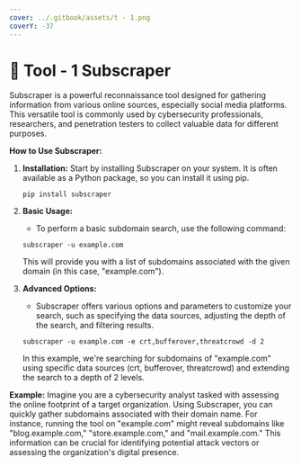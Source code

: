 ```yaml
---
cover: ../.gitbook/assets/t - 1.png
coverY: -37
---
```


# 🔩 Tool - 1 Subscraper

Subscraper is a powerful reconnaissance tool designed for gathering information from various online sources, especially social media platforms. This versatile tool is commonly used by cybersecurity professionals, researchers, and penetration testers to collect valuable data for different purposes.

**How to Use Subscraper:**

1.  **Installation:** Start by installing Subscraper on your system. It is often available as a Python package, so you can install it using pip.

    ```
    pip install subscraper
    ```
2.  **Basic Usage:**

    * To perform a basic subdomain search, use the following command:

    ```
    subscraper -u example.com
    ```

    This will provide you with a list of subdomains associated with the given domain (in this case, "example.com").
3.  **Advanced Options:**

    * Subscraper offers various options and parameters to customize your search, such as specifying the data sources, adjusting the depth of the search, and filtering results.

    ```
    subscraper -u example.com -e crt,bufferover,threatcrowd -d 2
    ```

    In this example, we're searching for subdomains of "example.com" using specific data sources (crt, bufferover, threatcrowd) and extending the search to a depth of 2 levels.

**Example:** Imagine you are a cybersecurity analyst tasked with assessing the online footprint of a target organization. Using Subscraper, you can quickly gather subdomains associated with their domain name. For instance, running the tool on "example.com" might reveal subdomains like "blog.example.com," "store.example.com," and "mail.example.com." This information can be crucial for identifying potential attack vectors or assessing the organization's digital presence.
